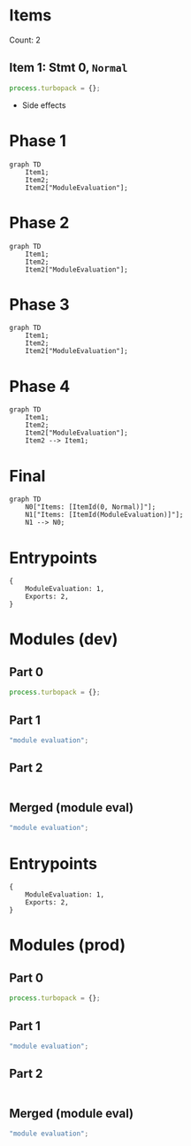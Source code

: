 # Items

Count: 2

## Item 1: Stmt 0, `Normal`

```js
process.turbopack = {};

```

- Side effects

# Phase 1
```mermaid
graph TD
    Item1;
    Item2;
    Item2["ModuleEvaluation"];
```
# Phase 2
```mermaid
graph TD
    Item1;
    Item2;
    Item2["ModuleEvaluation"];
```
# Phase 3
```mermaid
graph TD
    Item1;
    Item2;
    Item2["ModuleEvaluation"];
```
# Phase 4
```mermaid
graph TD
    Item1;
    Item2;
    Item2["ModuleEvaluation"];
    Item2 --> Item1;
```
# Final
```mermaid
graph TD
    N0["Items: [ItemId(0, Normal)]"];
    N1["Items: [ItemId(ModuleEvaluation)]"];
    N1 --> N0;
```
# Entrypoints

```
{
    ModuleEvaluation: 1,
    Exports: 2,
}
```


# Modules (dev)
## Part 0
```js
process.turbopack = {};

```
## Part 1
```js
"module evaluation";

```
## Part 2
```js

```
## Merged (module eval)
```js
"module evaluation";

```
# Entrypoints

```
{
    ModuleEvaluation: 1,
    Exports: 2,
}
```


# Modules (prod)
## Part 0
```js
process.turbopack = {};

```
## Part 1
```js
"module evaluation";

```
## Part 2
```js

```
## Merged (module eval)
```js
"module evaluation";

```
